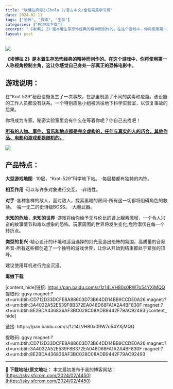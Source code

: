 ```yaml
---
title: "埃博拉病毒2/Ebola 2/官方中文/全包完美学习版"
date: 2024-02-11
tags: ["恐怖", "探索", "生存"]
categories: ["PC游戏下载"]
excerpt: "《埃博拉 2》是本着生存恐怖经典的精神而创作的。在这个游戏中，你将使用第一人称视角控制主角，这让你感觉自己身处一部真正的恐怖电影中。 游戏说明： 在“Krot 529”秘密设施发生了一次事故，在那里制造了不同的病毒和疫苗。该设施的工作人员都没有联系。一个特别应急小组被派往地下科学实验室，以恢复事故的&hellip;"
layout: post
---
```


<div>

<img class="game_header_image_full aligncenter" src="https://cdn.akamai.steamstatic.com/steam/apps/1437050/header.jpg?t=1683306271" />

<strong><strong>《埃博拉 2》是本着生存恐怖经典的精神而创作的。在这个游戏中，你将使用第一人称视角控制主角，这让你感觉自己身处一部真正的恐怖电影中。 </strong></strong>
<h2 class="bb_tag"><span class="transmart-tgt-container"><span class="transmart-tgt-wrapper"> 游戏说明： </span></span></h2>
<span class="transmart-tgt-font-container">在“Krot 529”秘密设施发生了一次事故，在那里制造了不同的病毒和疫苗。该设施的工作人员都没有联系。一个特别应急小组被派往地下科学实验室，以恢复事故的后果。</span>

<span class="transmart-tgt-font-container">你将成为专家。秘密实验室里会有什么在等着你呢？你自己去找吧！</span>

<strong><u><span class="transmart-tgt-container"><span class="transmart-tgt-wrapper">所有的人物、事件、音乐和地点都是完全虚构的，任何与真实的人的巧合，其他作品、电影和游戏都是随机的。</span></span></u></strong>

<img src="https://cdn.akamai.steamstatic.com/steam/apps/1437050/extras/Трейлерокбабки.gif?t=1683306271" />
<h2 class="bb_tag"><span class="transmart-tgt-container"><span class="transmart-tgt-wrapper"> 产品特点： </span></span></h2>
<strong><span class="transmart-tgt-font-container"> 大型游戏地图 </span></strong>
<span class="transmart-tgt-font-container">· 10层，“Krot-529”科学地下站。</span>
<span class="transmart-tgt-font-container">·每层楼都有独特的内饰。</span>

<strong><span class="transmart-tgt-font-container"> 相互作用 </span></strong>
<span class="transmart-tgt-font-container">·可以与许多对象进行交互。</span>
<span class="transmart-tgt-font-container">·非线性。</span>

<strong><span class="transmart-tgt-font-container"> 对手 </span></strong>
<span class="transmart-tgt-font-container">·各种各样的敌人，面对敌人，探索黑暗的房间-所有这一切都将阻碍角色的救赎。</span>
<span class="transmart-tgt-font-container">·独一无二的史诗级BOSS。</span>
<span class="transmart-tgt-font-container">·大量武器。</span>

<strong><span class="transmart-tgt-font-container"> 未知的危险，未知的世界 </span></strong>
<span class="transmart-tgt-font-container">·游戏将给你给予无与伦比的肾上腺素激增，一个令人兴奋的故事情节和难以想象的恐怖。玩家周围的世界将发生变化;危险潜伏在每一个转折点。</span>

<strong><span class="transmart-tgt-font-container"> 类型的复兴 </span></strong>
<span class="transmart-tgt-font-container">·精心设计的环境和适当选择的灯光营造出恐怖的氛围，高质量的音频声音-所有这些都创造了一个独特的游戏世界，让你从开始到结束都处于紧张的顶峰。</span>

<span class="transmart-tgt-font-container">建议使用耳机进行完全沉浸。 </span>

<strong><strong>毒娘下载</strong> </strong>

[content_hide]链接: https://pan.baidu.com/s/1z14LVH80x0RW7o54YXjMQQ
提取码: ggvy
magnet:?xt=urn:btih:CD712D33DCFE8A88603D73B64DD14BB9CCDE0A26
magnet:?xt=urn:btih:3A4032A52E539F8B372EA048D68FA1A2A4BF830F
magnet:?xt=urn:btih:8E2BDA436836AF3BC028C08ADB9442F79AC92493[/content_hide]

<!--wechatfans start-->链接: https://pan.baidu.com/s/1z14LVH80x0RW7o54YXjMQQ
提取码: ggvy
magnet:?xt=urn:btih:CD712D33DCFE8A88603D73B64DD14BB9CCDE0A26
magnet:?xt=urn:btih:3A4032A52E539F8B372EA048D68FA1A2A4BF830F
magnet:?xt=urn:btih:8E2BDA436836AF3BC028C08ADB9442F79AC92493<!--wechatfans end-->

</div>

---
📖 **下载地址/原文地址：** 本文最初发布于我的博客网站：[https://sky.sfcrom.com/2024/02/4450](https://sky.sfcrom.com/2024/02/4450)
